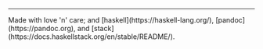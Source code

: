 ***

<div class="footer">
Made with love 'n' care; and
[haskell](https://haskell-lang.org/),
[pandoc](https://pandoc.org), and
[stack](https://docs.haskellstack.org/en/stable/README/).
</div>
